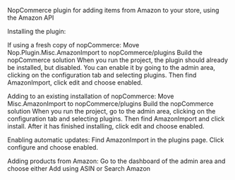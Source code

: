 NopCommerce plugin for adding items from Amazon to your store, using the Amazon API

Installing the plugin:

If using a fresh copy of nopCommerce:
	Move Nop.Plugin.Misc.AmazonImport to nopCommerce/plugins
	Build the nopCommerce solution
	When you run the project, the plugin should already be installed, but disabled. You can enable it by going to the admin area, clicking on the configuration tab and selecting plugins. Then find AmazonImport, click edit and choose enabled.
	
Adding to an existing installation of nopCommerce:
	Move Misc.AmazonImport to nopCommerce/plugins
	Build the nopCommerce solution
	When you run the project, go to the admin area, clicking on the configuration tab and selecting plugins. Then find AmazonImport and click install. After it has finished installing, click edit and choose enabled.

Enabling automatic updates:
	Find AmazonImport in the plugins page. Click configure and choose enabled.

Adding products from Amazon:
	Go to the dashboard of the admin area and choose either Add using ASIN or Search Amazon